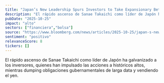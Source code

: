```yaml
---
title: "Japan’s New Leadership Spurs Investors to Take Expansionary Bets"
description: "El rápido ascenso de Sanae Takaichi como líder de Japón ha galvanizado a los inversores, quienes han impulsado las acciones a históricos altos, mientras dumping obligaciones gubernamentales de larga data y vendiendo el yen."
pubDate: "2025-10-25"
impact: "alto"
sectors: ["financiera","bolsa"]
source: "https://www.bloomberg.com/news/articles/2025-10-25/japan-s-new-leadership-prods-investors-to-take-expansionary-bets"
sentiment: "positivo"
relevanceScore: 8
tickers: []
---
```


El rápido ascenso de Sanae Takaichi como líder de Japón ha galvanizado a los inversores, quienes han impulsado las acciones a históricos altos, mientras dumping obligaciones gubernamentales de larga data y vendiendo el yen.
